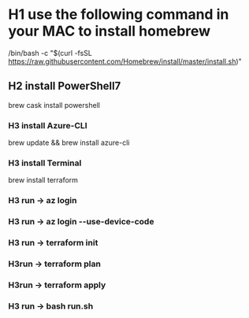 # H1 use the following command in your MAC to install homebrew
/bin/bash -c "$(curl -fsSL https://raw.githubusercontent.com/Homebrew/install/master/install.sh)"

## H2 install PowerShell7
brew cask install powershell

### H3 install Azure-CLI
brew update && brew install azure-cli

### H3 install Terminal
brew install terraform

### H3 run -> az login 
### H3 run -> az login --use-device-code 

### H3 run -> terraform init 

### H3run -> terraform plan 

### H3run -> terraform apply 

### H3 run -> bash run.sh 
